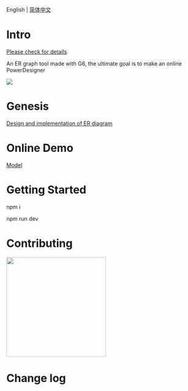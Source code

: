 

English | [简体中文](./README.zh-CN.md)
# Intro

[Please check for details](https://erd.zyking.xyz/)

An ER graph tool made with G6, the ultimate goal is to make an online PowerDesigner

<img target="_bank" src='https://erd.zyking.xyz/static/erd.jpeg'>

# Genesis

[Design and implementation of ER diagram](https://www.yuque.com/antv/g6-blog/nbaywp)

# Online Demo


[Model](https://erd.zyking.xyz/~demos/docs-erd 'Model')

# Getting Started

npm i

npm run dev

# Contributing

<img src='https://erd.zyking.xyz/static/group.d05204b1.jpeg' width='260'>

# Change log


